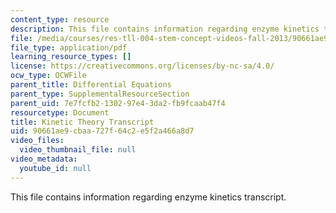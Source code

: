 ```yaml
---
content_type: resource
description: This file contains information regarding enzyme kinetics transcript.
file: /media/courses/res-tll-004-stem-concept-videos-fall-2013/90661ae9cbaa727f64c2e5f2a466a8d7_MITRES_TLL-004F13_EnzyKine.pdf
file_type: application/pdf
learning_resource_types: []
license: https://creativecommons.org/licenses/by-nc-sa/4.0/
ocw_type: OCWFile
parent_title: Differential Equations
parent_type: SupplementalResourceSection
parent_uid: 7e7fcfb2-1302-97e4-3da2-fb9fcaab47f4
resourcetype: Document
title: Kinetic Theory Transcript
uid: 90661ae9-cbaa-727f-64c2-e5f2a466a8d7
video_files:
  video_thumbnail_file: null
video_metadata:
  youtube_id: null
---
```

This file contains information regarding enzyme kinetics transcript.